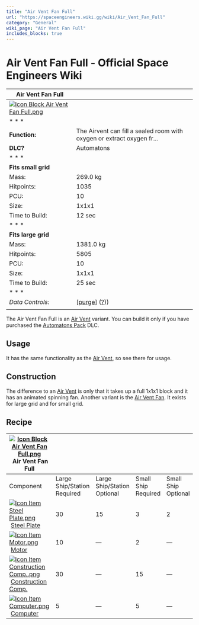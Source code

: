 ```yaml
---
title: "Air Vent Fan Full"
url: "https://spaceengineers.wiki.gg/wiki/Air_Vent_Fan_Full"
category: "General"
wiki_page: "Air Vent Fan Full"
includes_blocks: true
---
```


# Air Vent Fan Full - Official Space Engineers Wiki

| Air Vent Fan Full |     |
| --- | --- |
| [![Icon Block Air Vent Fan Full.png](https://spaceengineers.wiki.gg/images/4/41/Icon_Block_Air_Vent_Fan_Full.png?db7ccd)](https://spaceengineers.wiki.gg/wiki/File:Icon_Block_Air_Vent_Fan_Full.png) |     |
| * * * |     |
| **Function:** | The Airvent can fill a sealed room with oxygen or extract oxygen fr... |
| **DLC?** | Automatons |
| * * * |     |
| **Fits small grid** |     |
| Mass: | 269.0 kg |
| Hitpoints: | 1035 |
| PCU: | 10  |
| Size: | 1x1x1 |
| Time to Build: | 12 sec |
| * * * |     |
| **Fits large grid** |     |
| Mass: | 1381.0 kg |
| Hitpoints: | 5805 |
| PCU: | 10  |
| Size: | 1x1x1 |
| Time to Build: | 25 sec |
| * * * |     |
| _Data Controls:_ | \[[purge](https://spaceengineers.wiki.gg/wiki/Air_Vent_Fan_Full?action=purge)\] ([?](https://spaceengineers.wiki.gg/wiki/Template:Info_Block))) |
|     |     |

The Air Vent Fan Full is an [Air Vent](https://spaceengineers.wiki.gg/wiki/Air_Vent "Air Vent") variant. You can build it only if you have purchased the [Automatons Pack](https://spaceengineers.wiki.gg/wiki/Automatons_Pack "Automatons Pack") DLC.

## Usage

It has the same functionality as the [Air Vent](https://spaceengineers.wiki.gg/wiki/Air_Vent "Air Vent"), so see there for usage.

## Construction

The difference to an [Air Vent](https://spaceengineers.wiki.gg/wiki/Air_Vent "Air Vent") is only that it takes up a full 1x1x1 block and it has an animated spinning fan. Another variant is the [Air Vent Fan](https://spaceengineers.wiki.gg/wiki/Air_Vent_Fan "Air Vent Fan"). It exists for large grid and for small grid.

## Recipe

| [![Icon Block Air Vent Fan Full.png](https://spaceengineers.wiki.gg/images/thumb/4/41/Icon_Block_Air_Vent_Fan_Full.png/21px-Icon_Block_Air_Vent_Fan_Full.png?db7ccd)](https://spaceengineers.wiki.gg/wiki/Air_Vent_Fan_Full "Air Vent Fan Full") Air Vent Fan Full |     |     |     |     |
| --- | --- | --- | --- | --- |
| Component | Large Ship/Station  <br>Required | Large Ship/Station  <br>Optional | Small Ship  <br>Required | Small Ship  <br>Optional |
| [![Icon Item Steel Plate.png](https://spaceengineers.wiki.gg/images/thumb/4/4c/Icon_Item_Steel_Plate.png/21px-Icon_Item_Steel_Plate.png?437e3a)](https://spaceengineers.wiki.gg/wiki/Steel_Plate "Steel Plate") [Steel Plate](https://spaceengineers.wiki.gg/wiki/Steel_Plate "Steel Plate") | 30  | 15  | 3   | 2   |
| [![Icon Item Motor.png](https://spaceengineers.wiki.gg/images/thumb/2/2c/Icon_Item_Motor.png/21px-Icon_Item_Motor.png?4a2f3f)](https://spaceengineers.wiki.gg/wiki/Motor "Motor") [Motor](https://spaceengineers.wiki.gg/wiki/Motor "Motor") | 10  | —   | 2   | —   |
| [![Icon Item Construction Comp..png](https://spaceengineers.wiki.gg/images/thumb/4/45/Icon_Item_Construction_Comp..png/21px-Icon_Item_Construction_Comp..png?cdc26f)](https://spaceengineers.wiki.gg/wiki/Construction_Comp. "Construction Comp.") [Construction Comp.](https://spaceengineers.wiki.gg/wiki/Construction_Comp. "Construction Comp.") | 30  | —   | 15  | —   |
| [![Icon Item Computer.png](https://spaceengineers.wiki.gg/images/thumb/7/72/Icon_Item_Computer.png/21px-Icon_Item_Computer.png?65c1a4)](https://spaceengineers.wiki.gg/wiki/Computer "Computer") [Computer](https://spaceengineers.wiki.gg/wiki/Computer "Computer") | 5   | —   | 5   | —   |